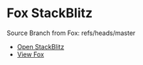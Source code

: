 # Fox StackBlitz

Source Branch from Fox: refs/heads/master

- [Open StackBlitz](https://stackblitz.com/github/assecosolutions/fox-stackblitz/tree/67049c9343de556c7203cf1227b4c052677d1b39?terminal=start)
- [View Fox](https://github.com/assecosolutions/fox/tree/552c1fd2de8ad87cafcc23b341027b7013451673)
